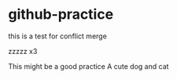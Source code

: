 # github-practice

this is a test for conflict merge


zzzzz
x3

This might be a good practice
A cute dog and cat
